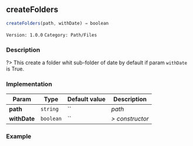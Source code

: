 ## createFolders 
  ```javascript
 createFolders(path, withDate) ⇒ boolean 
``` 

 ` Version: 1.0.0 ` 
` Category: Path/Files ` 

### Description 

?> This create a folder whit sub-folder of date by default if param `withDate` is True. 

### Implementation 

| Param | Type | Default value | Description | 
| --- | --- | --- | --- | 
| **path** | `string` | `` | _path_ | 
| **withDate** | `boolean` | `` | _> constructor_ | 

### Example 

 ```javascript 
  
 ```  

